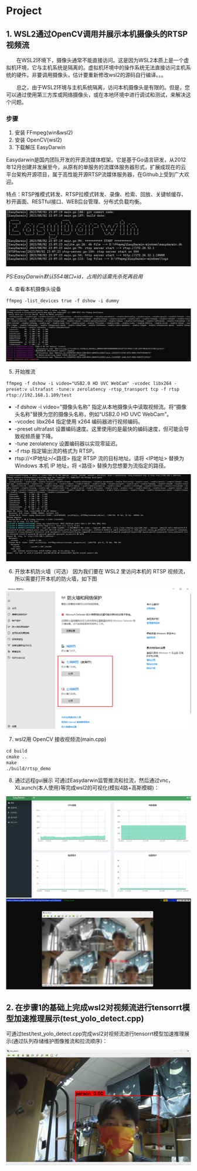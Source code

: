 # Project

## 1. WSL2通过OpenCV调用并展示本机摄像头的RTSP视频流

&emsp;&emsp;在WSL2环境下，摄像头通常不能直接访问。这是因为WSL2本质上是一个虚拟机环境，它与主机系统是隔离的。虚拟机环境中的操作系统无法直接访问主机系统的硬件。非要调用摄像头，估计要重新修改wsl2的源码自行编译。。。

&emsp;&emsp;总之，由于WSL2环境与主机系统隔离，访问本机摄像头是有限的。但是，您可以通过使用第三方库或网络摄像头，或在本地环境中进行调试和测试，来解决这个问题。

### 步骤
1.  安装 FFmpeg(win&wsl2)
2.  安装 OpenCV(wsl2)
3.  下载解压 EasyDarwin

Easydarwin是国内团队开发的开源流媒体框架。它是基于Go语言研发，从2012年12月创建并发展至今，从原有的单服务的流媒体服务器形式，扩展成现在的云平台架构开源项目，属于高性能开源RTSP流媒体服务器，在Github上受到广大欢迎。

特点：RTSP推模式转发、RTSP拉模式转发、录像、检索、回放、关键帧缓存、秒开画面、RESTful接口、WEB后台管理、分布式负载均衡。

<div align=middle><img src ="img/2.png" width = "100%" height = "50%" /></div>

*PS:EasyDarwin默认554端口+id，占用的话需先杀死再启用*

4. 查看本机摄像头设备
```
ffmpeg -list_devices true -f dshow -i dummy
```
<div align=middle><img src ="img/1.png" width = "100%" height = "50%" /></div>

5. 开始推流
```
ffmpeg -f dshow -i video="USB2.0 HD UVC WebCam" -vcodec libx264 -preset:v ultrafast -tune:v zerolatency -rtsp_transport tcp -f rtsp rtsp://192.168.1.109/test
```
- -f dshow -i video="摄像头名称" 指定从本地摄像头中读取视频流。将“摄像头名称”替换为您的摄像头名称，例如“USB2.0 HD UVC WebCam”。
- -vcodec libx264 指定使用 x264 编码器进行视频编码。
- -preset ultrafast 设置编码速度。这里使用的是最快的编码速度，但可能会导致视频质量下降。
- -tune zerolatency 设置编码器以实现零延迟。
- -f rtsp 指定输出流的格式为 RTSP。
- rtsp://<IP地址>/<路径> 指定 RTSP 流的目标地址。请将 <IP地址> 替换为 Windows 本机 IP 地址，将 <路径> 替换为您想要为流指定的路径。

<div align=middle><img src ="img/3.png" width = "100%" height = "50%" /></div>

6. 开放本机防火墙（可选）
因为我们要在 WSL2 里访问本机的 RTSP 视频流，所以需要打开本机的防火墙，如下图
<div align=middle><img src ="img/6.png" width = "100%" height = "50%" /></div>

7. wsl2用 OpenCV 接收视频流(main.cpp)
```
cd build
cmake ..
make
./build/rtsp_demo
```

8. 通过远程gui展示
可通过Easydarwin监管推流和拉流，然后通过vnc，XLaunch(本人使用)等完成wsl2的可视化(模拟4路+高斯模糊)：
<div align=middle><img src ="img/5.png" width = "100%" height = "50%" /></div>
<div align=middle><img src ="img/4.png" width = "100%" height = "50%" /></div>

## 2. 在步骤1的基础上完成wsl2对视频流进行tensorrt模型加速推理展示(test_yolo_detect.cpp)

可通过test/test_yolo_detect.cpp完成wsl2对视频流进行tensorrt模型加速推理展示(通过队列存储维护图像推流和拉流顺序)：
<div align=middle><img src ="img/7.png" width = "100%" height = "50%" /></div>
